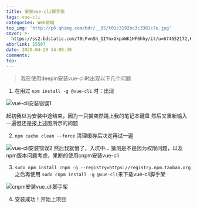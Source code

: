```yaml
---
title: 安装vue-cli脚手架
tags: vue-cli
categories: Web前端
top_img: 'http://p6.qhimg.com/bdr/__85/t01c3192bc3c3381c7e.jpg'
cover: >-
  https://ss2.bdstatic.com/70cFvnSh_Q1YnxGkpoWK1HF6hhy/it/u=674652172,656447902&fm=26&gp=0.jpg
abbrlink: 15587
date: 2020-04-20 14:08:38
comments:
top:
---
```


> 我在使用deepin安装vue-cli时出现以下几个问题

1. 在用过 `npm install -g @vue-cli` 时：出现

![vue-cli安装错误1](https://ae01.alicdn.com/kf/Hecb582f01e384d7e885102af76f94caeG.png)

起初我以为安装中途结束，因为一只猫突然跳上我的笔记本键盘
然后又重新输入一遍但还是报上述图所示的问题

2. `npm cache clean --force` 清理缓存后决定再试一遍

![vue-cli安装错误2](https://ae01.alicdn.com/kf/H1b5f7923a65442fbb744fc3c9acb5e8fY.png)
然后我就懵了，入坑中...
猜测是不是因为权限问题，以及npm版本问题考虑，果断的使用cnpm安装vue-cli


3. `sudo npm install cnpm -g --registry=https://registry.npm.taobao.org` 之后再使用 `sudo cnpm install -g @vue-cli`来下载vue-cli脚手架

![cnpm安装vue_cli脚手架](https://ae01.alicdn.com/kf/Had5aaa407cea4fad9eca51a52a8ca336v.png)


4. 安装成功！开始上项目
